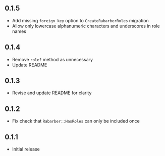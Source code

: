 <!-- TODO: update -->

## 0.1.5

- Add missing `foreign_key` option to `CreateRabarberRoles` migration
- Allow only lowercase alphanumeric characters and underscores in role names

## 0.1.4

- Remove `role?` method as unnecessary
- Update README

## 0.1.3

- Revise and update README for clarity

## 0.1.2

- Fix check that `Rabarber::HasRoles` can only be included once

## 0.1.1

- Initial release
